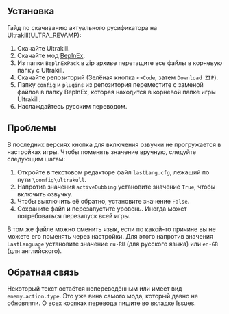 ## Установка
Гайд по скачиванию актуального русификатора на Ultrakill(ULTRA_REVAMP):
1. Скачайте Ultrakill.
2. Скачайте мод [BeplnEx](https://thunderstore.io/c/ultrakill/p/BepInEx/BepInExPack).
3. Из папки `BeplnExPack` в zip архиве перетащите все файлы в корневую папку с Ultrakill.
4. Скачайте репозиторий (Зелёная кнопка `<>Code`, затем `Download ZIP`).
5. Папку `config` и `plugins` из репозитория переместите с заменой файлов в папку BeplnEx, которая находится в корневой папке игры Ultrakill.
6. Наслаждайтесь русским переводом.

## Проблемы
В последних версиях кнопка для включения озвучки не прогружается в настройках игры. Чтобы поменять значение вручную, следуйте следующим шагам:
1. Откройте в текстовом редакторе файл `lastLang.cfg`, лежащий по пути `\config\ultrakull`.
2. Напротив значения `activeDubbing` установите значение `True`, чтобы включить озвучку.
3. Чтобы выключить её обратно, установите значение `False`.
4. Сохраните файл и перезапустите уровень. Иногда может потребоваться перезапуск всей игры.

В том же файле можно сменить язык, если по какой-то причине вы не можете его поменять через настройки.
Для этого напротив значения `LastLanguage` установите значение `ru-RU` (для русского языка) или `en-GB` (для английского).

## Обратная связь
Некоторый текст остаётся непереведённым или имеет вид `enemy.action.type`. Это уже вина самого мода, который давно не обновляли.
О всех косяках перевода пишите во вкладке Issues.